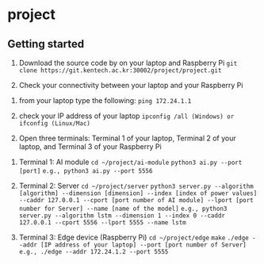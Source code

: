 # project



## Getting started

1. Download the source code by on your laptop and Raspberry Pi
`git clone https://git.kentech.ac.kr:30002/project/project.git`

3. Check your connectivity between your laptop and your Raspberry Pi

1) from your laptop type the following:
`ping 172.24.1.1`

2) check your IP address of your laptop
`ipconfig /all (Windows) or ifconfig (Linux/Mac)`

2. Open three terminals: Terminal 1 of your laptop, Terminal 2 of your laptop, and Terminal 3 of your Raspberry Pi

1) Terminal 1: AI module 
`cd ~/project/ai-module`
`python3 ai.py --port [port]`
`e.g., python3 ai.py --port 5556`

2) Terminal 2: Server
`cd ~/project/server`
`python3 server.py --algorithm [algorithm] --dimension [dimension] --index [index of power values] --caddr 127.0.0.1 --cport [port number of AI module] --lport [port number for Server] --name [name of the model]`
`e.g., python3 server.py --algorithm lstm --dimension 1 --index 0 --caddr 127.0.0.1 --cport 5556 --lport 5555 --name lstm`

3) Terminal 3: Edge device (Raspberry Pi)
`cd ~/project/edge`
`make`
`./edge --addr [IP address of your laptop] --port [port number of Server]`
`e.g., ./edge --addr 172.24.1.2 --port 5555`
